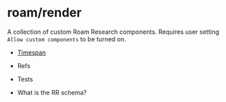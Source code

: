 # roam/render

A collection of custom Roam Research components. Requires user setting `Allow custom components` to be turned on.

- [Timespan](docs/timespan.md)


- Refs
- Tests
- What is the RR schema?


